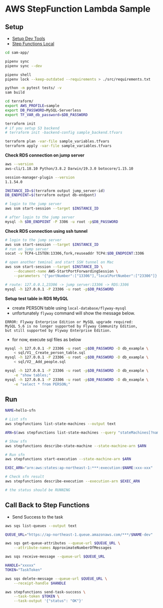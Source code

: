 # AWS StepFunction Lambda Sample

## Setup

- [Setup Dev Tools](./README_DEV_TOOLS.md)
- [Step Functions Local](./README_LOCAL_SFN.md)

```bash
cd sam-app/

pipenv sync
pipenv sync --dev

pipenv shell
pipenv lock --keep-outdated --requirements > ./src/requirements.txt

python -m pytest tests/ -v
sam build
```

```bash
cd terraform/
export AWS_PROFILE=sample
export DB_PASSWORD=MySQL-Serverless
export TF_VAR_db_password=$DB_PASSWORD

terraform init
# if you setup S3 backend
# terraform init -backend-config sample_backend.tfvars

terraform plan -var-file sample_variables.tfvars
terraform apply -var-file sample_variables.tfvars
```

**Check RDS connection on jump server**

```bash
aws --version
aws-cli/1.18.10 Python/3.8.2 Darwin/19.3.0 botocore/1.15.10

session-manager-plugin --version
1.1.54.0

INSTANCE_ID=$(terraform output jump_server-id)
DB_ENDPOINT=$(terraform output db-endpont)

# login to the jump server
aws ssm start-session --target $INSTANCE_ID

# after login to the jump server
mysql -h $DB_ENDPOINT -P 3306 -u root -p$DB_PASSWORD
```

**Check RDS connection using ssh tunnel**

```bash
# login to the jump server
aws ssm start-session --target $INSTANCE_ID
# run on jump server
socat -v TCP4-LISTEN:13306,fork,reuseaddr TCP4:$DB_ENDPOINT:3306

# open another teminal and start SSH tunnel on Mac
aws ssm start-session --target $INSTANCE_ID \
    --document-name AWS-StartPortForwardingSession \
    --parameters '{"portNumber":["13306"],"localPortNumber":["23306"]}'

# route: 127.0.0.1,23306 -> jump server:13306 -> RDS:3306
mysql -h 127.0.0.1 -P 23306 -u root -p$DB_PASSWORD
```

**Setup test table in RDS MySQL**

- create PERSON table using `local-database/flyway-mysql`
- unfortunately `flyway` command will show the message below.

```
ERROR: Flyway Enterprise Edition or MySQL upgrade required:
MySQL 5.6 is no longer supported by Flyway Community Edition,
but still supported by Flyway Enterprise Edition.
```

- for now, execute sql files as below

```bash
mysql -h 127.0.0.1 -P 23306 -u root -p$DB_PASSWORD -D db_example \
    < sql/V1__Create_person_table.sql
mysql -h 127.0.0.1 -P 23306 -u root -p$DB_PASSWORD -D db_example \
    < sql/V2__Add_people.sql

mysql -h 127.0.0.1 -P 23306 -u root -p$DB_PASSWORD -D db_example \
    -e "show tables;"
mysql -h 127.0.0.1 -P 23306 -u root -p$DB_PASSWORD -D db_example \
    -e "select * from PERSON;"
```

## Run

```bash
NAME=hello-sfn

# List sfn
aws stepfunctions list-state-machines --output text

ARN=$(aws stepfunctions list-state-machines --query "stateMachines[?name=='${NAME}'].stateMachineArn" --output text)

# Show sfn
aws stepfunctions describe-state-machine --state-machine-arn $ARN

# Run sfn
aws stepfunctions start-execution --state-machine-arn $ARN

EXEC_ARN="arn:aws:states:ap-northeast-1:***:execution:$NAME:xxx-xxx"

# Check sfn result
aws stepfunctions describe-execution --execution-arn $EXEC_ARN

# the status should be RUNNING
```

## Call Back to Step Functions

- Send Success to the task

```bash
aws sqs list-queues --output text

QUEUE_URL="https://ap-northeast-1.queue.amazonaws.com/***/$NAME-dev"

aws sqs get-queue-attributes --queue-url $QUEUE_URL \
    --attribute-names ApproximateNumberOfMessages

aws sqs receive-message --queue-url $QUEUE_URL

HANDLE="xxxxx"
TOKEN="TaskToken"

aws sqs delete-message --queue-url $QUEUE_URL \
    --receipt-handle $HANDLE

aws stepfunctions send-task-success \
    --task-token $TOKEN \
    --task-output '{"status": "OK"}'
```
